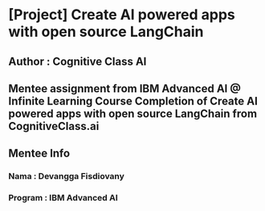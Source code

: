 # [Project] Create AI powered apps with open source LangChain
## Author : Cognitive Class AI 

Mentee assignment from IBM Advanced AI @ Infinite Learning
Course Completion of Create AI powered apps with open source LangChain from CognitiveClass.ai
---

## Mentee Info
### Nama : Devangga Fisdiovany
### Program : IBM Advanced AI
